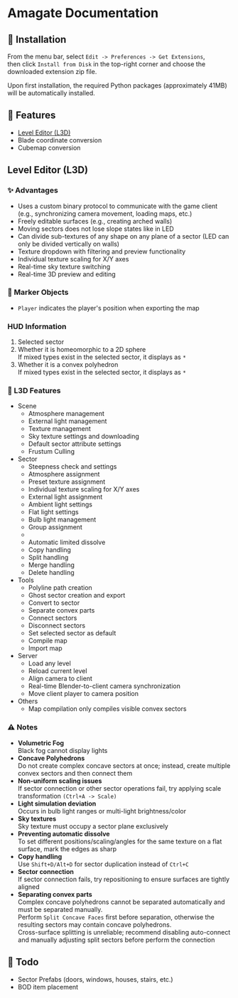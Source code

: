 # Amagate Documentation

## 📖 Installation

From the menu bar, select `Edit -> Preferences -> Get Extensions`,  
then click `Install from Disk` in the top-right corner and choose the downloaded extension zip file.

Upon first installation, the required Python packages (approximately 41MB) will be automatically installed.

## 🌠 Features

- [Level Editor (L3D)](#level-editor-l3d)
- Blade coordinate conversion
- Cubemap conversion

## Level Editor (L3D)

### ✨ Advantages

- Uses a custom binary protocol to communicate with the game client (e.g., synchronizing camera movement, loading maps, etc.)
- Freely editable surfaces (e.g., creating arched walls)
- Moving sectors does not lose slope states like in LED
- Can divide sub-textures of any shape on any plane of a sector (LED can only be divided vertically on walls)
- Texture dropdown with filtering and preview functionality
- Individual texture scaling for X/Y axes
- Real-time sky texture switching
- Real-time 3D preview and editing

### 🎯 Marker Objects

- `Player` indicates the player's position when exporting the map

### HUD Information

1. Selected sector
2. Whether it is homeomorphic to a 2D sphere  
   If mixed types exist in the selected sector, it displays as `*`
3. Whether it is a convex polyhedron  
   If mixed types exist in the selected sector, it displays as `*`

### 🌟 L3D Features

- Scene
  - Atmosphere management
  - External light management
  - Texture management
  - Sky texture settings and downloading
  - Default sector attribute settings
  - Frustum Culling
- Sector
  - Steepness check and settings
  - Atmosphere assignment
  - Preset texture assignment
  - Individual texture scaling for X/Y axes
  - External light assignment
  - Ambient light settings
  - Flat light settings
  - Bulb light management
  - Group assignment
  -
  - Automatic limited dissolve
  - Copy handling
  - Split handling
  - Merge handling
  - Delete handling
- Tools
  - Polyline path creation
  - Ghost sector creation and export
  - Convert to sector
  - Separate convex parts
  - Connect sectors
  - Disconnect sectors
  - Set selected sector as default
  - Compile map
  - Import map
- Server
  - Load any level
  - Reload current level
  - Align camera to client
  - Real-time Blender-to-client camera synchronization
  - Move client player to camera position
- Others
  - Map compilation only compiles visible convex sectors

### ⚠️ Notes

- **Volumetric Fog**  
  Black fog cannot display lights
- **Concave Polyhedrons**  
  Do not create complex concave sectors at once; instead, create multiple convex sectors and then connect them
- **Non-uniform scaling issues**  
  If sector connection or other sector operations fail, try applying scale transformation `(Ctrl+A -> Scale)`
- **Light simulation deviation**  
  Occurs in bulb light ranges or multi-light brightness/color
- **Sky textures**  
  Sky texture must occupy a sector plane exclusively
- **Preventing automatic dissolve**  
  To set different positions/scaling/angles for the same texture on a flat surface, mark the edges as sharp
- **Copy handling**  
  Use `Shift+D/Alt+D` for sector duplication instead of `Ctrl+C`
- **Sector connection**  
  If sector connection fails, try repositioning to ensure surfaces are tightly aligned
- **Separating convex parts**  
  Complex concave polyhedrons cannot be separated automatically and must be separated manually.  
  Perform `Split Concave Faces` first before separation, otherwise the resulting sectors may contain concave polyhedrons.  
  Cross-surface splitting is unreliable; recommend disabling auto-connect and manually adjusting split sectors before perform the connection

## 📝 Todo

- Sector Prefabs (doors, windows, houses, stairs, etc.)
- BOD item placement

